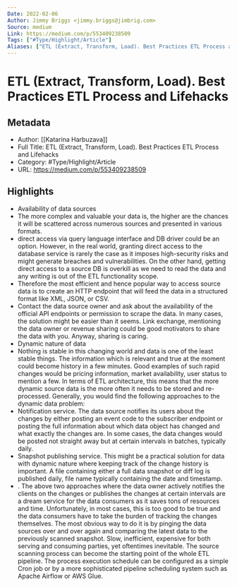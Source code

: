 ```yaml
---
Date: 2022-02-06
Author: Jimmy Briggs <jimmy.briggs@jimbrig.com>
Source: medium
Link: https://medium.com/p/553409238509
Tags: ["#Type/Highlight/Article"]
Aliases: ["ETL (Extract, Transform, Load). Best Practices ETL Process and Lifehacks", "ETL (Extract, Transform, Load). Best Practices ETL Process and Lifehacks"]
---
```

# ETL (Extract, Transform, Load). Best Practices ETL Process and Lifehacks

## Metadata
- Author: [[Katarina Harbuzava]]
- Full Title: ETL (Extract, Transform, Load). Best Practices ETL Process and Lifehacks
- Category: #Type/Highlight/Article
- URL: https://medium.com/p/553409238509

## Highlights
- Availability of data sources
- The more complex and valuable your data is, the higher are the chances it will be scattered across numerous sources and presented in various formats.
- direct access via query language interface and DB driver could be an option. However, in the real world, granting direct access to the database service is rarely the case as it imposes high-security risks and might generate breaches and vulnerabilities. On the other hand, getting direct access to a source DB is overkill as we need to read the data and any writing is out of the ETL functionality scope.
- Therefore the most efficient and hence popular way to access source data is to create an HTTP endpoint that will feed the data in a structured format like XML, JSON, or CSV.
- Contact the data source owner and ask about the availability of the official API endpoints or permission to scrape the data. In many cases, the solution might be easier than it seems. Link exchange, mentioning the data owner or revenue sharing could be good motivators to share the data with you. Anyway, sharing is caring.
- Dynamic nature of data
- Nothing is stable in this changing world and data is one of the least stable things. The information which is relevant and true at the moment could become history in a few minutes. Good examples of such rapid changes would be pricing information, market availability, user status to mention a few. In terms of ETL architecture, this means that the more dynamic source data is the more often it needs to be stored and re-processed. Generally, you would find the following approaches to the dynamic data problem:
- Notification service. The data source notifies its users about the changes by either posting an event code to the subscriber endpoint or posting the full information about which data object has changed and what exactly the changes are. In some cases, the data changes would be posted not straight away but at certain intervals in batches, typically daily.
- Snapshot publishing service. This might be a practical solution for data with dynamic nature where keeping track of the change history is important. A file containing either a full data snapshot or diff log is published daily, file name typically containing the date and timestamp.
- . The above two approaches where the data owner actively notifies the clients on the changes or publishes the changes at certain intervals are a dream service for the data consumers as it saves tons of resources and time. Unfortunately, in most cases, this is too good to be true and the data consumers have to take the burden of tracking the changes themselves. The most obvious way to do it is by pinging the data sources over and over again and comparing the latest data to the previously scanned snapshot. Slow, inefficient, expensive for both serving and consuming parties, yet oftentimes inevitable. The source scanning process can become the starting point of the whole ETL pipeline. The process execution schedule can be configured as a simple Cron job or by a more sophisticated pipeline scheduling system such as Apache Airflow or AWS Glue.
